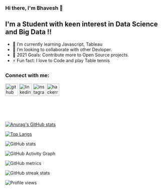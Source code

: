 ### Hi there, I'm Bhavesh 👋



## I'm a Student with keen interest in Data Science and Big Data !!

- 🌱 I’m currently learning Javascript, Tableau
- 👯 I’m looking to collaborate with other Devloper.
- 🥅 2021 Goals: Contribute more to Open Source projects.
- ⚡ Fun fact: I love to Code and play Table tennis 

### Connect with me:

[<img src='https://cdn.jsdelivr.net/npm/simple-icons@3.0.1/icons/github.svg' alt='github' height='40'>](https://github.com/Bp970)  [<img src='https://cdn.jsdelivr.net/npm/simple-icons@3.0.1/icons/linkedin.svg' alt='linkedin' height='40'>](https://www.linkedin.com/in/https://www.linkedin.com/in/bhavesh-patil-2000//)  [<img src='https://cdn.jsdelivr.net/npm/simple-icons@3.0.1/icons/instagram.svg' alt='instagram' height='40'>](https://www.instagram.com/https://www.instagram.com/i_am__paranoid_//)  [<img src='https://cdn.jsdelivr.net/npm/simple-icons@3.0.1/icons/hackerrank.svg' alt='hackerrank' height='40'>](https://www.hackerrank.com/789bhaveshpatil)  

<br />


[instagram]: https://www.instagram.com/i_am__paranoid_/

[linkedin]: https://www.linkedin.com/in/bhavesh-patil-2000/

<br />



<br />

[![Anurag's GitHub stats](https://github-readme-stats.vercel.app/api?username=anuraghazra)](https://github.com/Bp970/github-readme-stats)


[![Top Langs](https://github-readme-stats.vercel.app/api/top-langs/?username=Bp970)](https://github.com/anuraghazra/github-readme-stats)

![GitHub stats](https://github-readme-stats.vercel.app/api?username=Bp970&show_icons=true)  

![GitHub Activity Graph](https://activity-graph.herokuapp.com/graph?username=Bp970)  

![GitHub metrics](https://metrics.lecoq.io/Bp970)  

![GitHub streak stats](https://github-readme-streak-stats.herokuapp.com/?user=Bp970)  

![Profile views](https://gpvc.arturio.dev/Bp970)  

